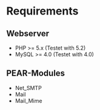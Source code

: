 Requirements
============


Webserver
---------

- PHP >= 5.x (Testet with 5.2)
- MySQL >= 4.0 (Testet with 4.0)


PEAR-Modules
------------

- Net_SMTP
- Mail
- Mail_Mime

